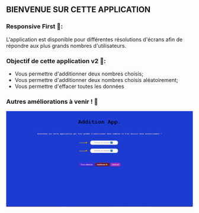 ## BIENVENUE SUR CETTE APPLICATION 


### Responsive First 📱:

L'application est disponible pour différentes résolutions d'écrans afin de répondre aux plus grands nombres d'utilisateurs. 


### Objectif de cette application v2 🎯: 

- Vous permettre d'additionner deux nombres choisis;
- Vous permettre d'additionner deux nombres choisis aléatoirement;
- Vous permettre d'effacer toutes les données

### Autres améliorations à venir ! 🚧  


<img src="./HomePage.png">
